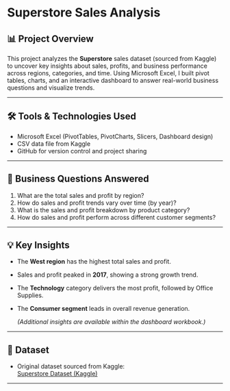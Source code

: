 # Superstore Sales Analysis

## 📊 Project Overview
This project analyzes the **Superstore** sales dataset (sourced from Kaggle) to uncover key insights about sales, profits, and business performance across regions, categories, and time. Using Microsoft Excel, I built pivot tables, charts, and an interactive dashboard to answer real-world business questions and visualize trends.

---

## 🛠 Tools & Technologies Used
- Microsoft Excel (PivotTables, PivotCharts, Slicers, Dashboard design)
- CSV data file from Kaggle
- GitHub for version control and project sharing

---

## 🎯 Business Questions Answered
1. What are the total sales and profit by region?  
2. How do sales and profit trends vary over time (by year)?  
3. What is the sales and profit breakdown by product category?  
4. How do sales and profit perform across different customer segments?  

---

## 💡 Key Insights
- The **West region** has the highest total sales and profit.
- Sales and profit peaked in **2017**, showing a strong growth trend.
- The **Technology** category delivers the most profit, followed by Office Supplies.
- The **Consumer segment** leads in overall revenue generation.

  *(Additional insights are available within the dashboard workbook.)*

---

## 📁 Dataset
- Original dataset sourced from Kaggle:  
  [Superstore Dataset (Kaggle)](https://www.kaggle.com/datasets/vivek468/superstore-dataset-final)  

---
